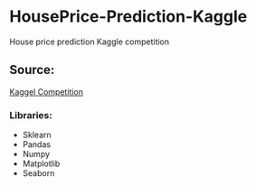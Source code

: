 # HousePrice-Prediction-Kaggle
House price prediction Kaggle competition

## Source:
[Kaggel Competition](https://www.kaggle.com/c/house-prices-advanced-regression-techniques)


### Libraries:
* Sklearn
* Pandas
* Numpy
* Matplotlib
* Seaborn
